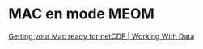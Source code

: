 # MAC en mode MEOM
[Getting your Mac ready for netCDF | Working With Data](http://mazamascience.com/WorkingWithData/?p=1474)
